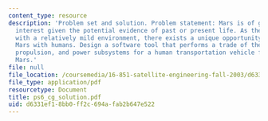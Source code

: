 ```yaml
---
content_type: resource
description: 'Problem set and solution. Problem statement: Mars is of great scientific
  interest given the potential evidence of past or present life. As the closest planet
  with a relatively mild environment, there exists a unique opportunity to explore
  Mars with humans. Design a software tool that performs a trade of the life support,
  propulsion, and power subsystems for a human transportation vehicle from Earth to
  Mars.'
file: null
file_location: /coursemedia/16-851-satellite-engineering-fall-2003/d6331ef18bb0ff2c694afab2b647e522_ps6_cg_solution.pdf
file_type: application/pdf
resourcetype: Document
title: ps6_cg_solution.pdf
uid: d6331ef1-8bb0-ff2c-694a-fab2b647e522
---
```

